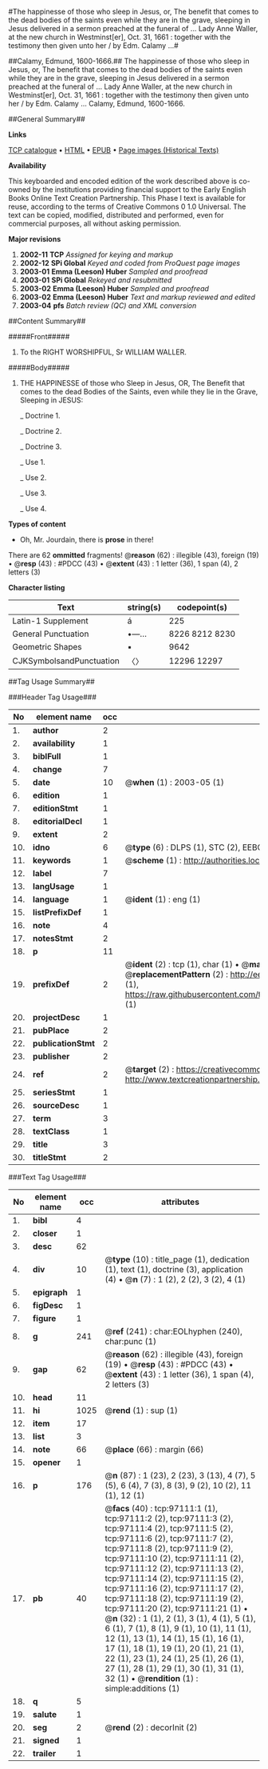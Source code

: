 #The happinesse of those who sleep in Jesus, or, The benefit that comes to the dead bodies of the saints even while they are in the grave, sleeping in Jesus delivered in a sermon preached at the funeral of ... Lady Anne Waller, at the new church in Westminst[er], Oct. 31, 1661 : together with the testimony then given unto her / by Edm. Calamy ...#

##Calamy, Edmund, 1600-1666.##
The happinesse of those who sleep in Jesus, or, The benefit that comes to the dead bodies of the saints even while they are in the grave, sleeping in Jesus delivered in a sermon preached at the funeral of ... Lady Anne Waller, at the new church in Westminst[er], Oct. 31, 1661 : together with the testimony then given unto her / by Edm. Calamy ...
Calamy, Edmund, 1600-1666.

##General Summary##

**Links**

[TCP catalogue](http://www.ota.ox.ac.uk/tcp/)  • 
[HTML](http://tei.it.ox.ac.uk/tcp/Texts-HTML/free/A32/A32022.html)  • 
[EPUB](http://tei.it.ox.ac.uk/tcp/Texts-EPUB/free/A32/A32022.epub) • 
[Page images (Historical Texts)](https://data.historicaltexts.jisc.ac.uk/view?pubId=eebo-13070138e&pageId=eebo-13070138e-97111-1)

**Availability**

This keyboarded and encoded edition of the
	       work described above is co-owned by the institutions
	       providing financial support to the Early English Books
	       Online Text Creation Partnership. This Phase I text is
	       available for reuse, according to the terms of Creative
	       Commons 0 1.0 Universal. The text can be copied,
	       modified, distributed and performed, even for
	       commercial purposes, all without asking permission.

**Major revisions**

1. __2002-11__ __TCP__ *Assigned for keying and markup*
1. __2002-12__ __SPi Global__ *Keyed and coded from ProQuest page images*
1. __2003-01__ __Emma (Leeson) Huber__ *Sampled and proofread*
1. __2003-01__ __SPi Global__ *Rekeyed and resubmitted*
1. __2003-02__ __Emma (Leeson) Huber__ *Sampled and proofread*
1. __2003-02__ __Emma (Leeson) Huber__ *Text and markup reviewed and edited*
1. __2003-04__ __pfs__ *Batch review (QC) and XML conversion*

##Content Summary##

#####Front#####

1. To the RIGHT WORSHIPFUL, Sr WILLIAM WALLER.

#####Body#####

1. THE HAPPINESSE of those who Sleep in Jesus, OR, The Benefit that comes to the dead Bodies of the Saints, even while they lie in the Grave, Sleeping in JESUS:

    _ Doctrine 1.

    _ Doctrine 2.

    _ Doctrine 3.

    _ Use 1.

    _ Use 2.

    _ Use 3.

    _ Use 4.

**Types of content**

  * Oh, Mr. Jourdain, there is **prose** in there!

There are 62 **ommitted** fragments! 
 @__reason__ (62) : illegible (43), foreign (19)  •  @__resp__ (43) : #PDCC (43)  •  @__extent__ (43) : 1 letter (36), 1 span (4), 2 letters (3)

**Character listing**


|Text|string(s)|codepoint(s)|
|---|---|---|
|Latin-1 Supplement|á|225|
|General Punctuation|•—…|8226 8212 8230|
|Geometric Shapes|▪|9642|
|CJKSymbolsandPunctuation|〈〉|12296 12297|

##Tag Usage Summary##

###Header Tag Usage###

|No|element name|occ|attributes|
|---|---|---|---|
|1.|__author__|2||
|2.|__availability__|1||
|3.|__biblFull__|1||
|4.|__change__|7||
|5.|__date__|10| @__when__ (1) : 2003-05 (1)|
|6.|__edition__|1||
|7.|__editionStmt__|1||
|8.|__editorialDecl__|1||
|9.|__extent__|2||
|10.|__idno__|6| @__type__ (6) : DLPS (1), STC (2), EEBO-CITATION (1), OCLC (1), VID (1)|
|11.|__keywords__|1| @__scheme__ (1) : http://authorities.loc.gov/ (1)|
|12.|__label__|7||
|13.|__langUsage__|1||
|14.|__language__|1| @__ident__ (1) : eng (1)|
|15.|__listPrefixDef__|1||
|16.|__note__|4||
|17.|__notesStmt__|2||
|18.|__p__|11||
|19.|__prefixDef__|2| @__ident__ (2) : tcp (1), char (1)  •  @__matchPattern__ (2) : ([0-9\-]+):([0-9IVX]+) (1), (.+) (1)  •  @__replacementPattern__ (2) : http://eebo.chadwyck.com/downloadtiff?vid=$1&page=$2 (1), https://raw.githubusercontent.com/textcreationpartnership/Texts/master/tcpchars.xml#$1 (1)|
|20.|__projectDesc__|1||
|21.|__pubPlace__|2||
|22.|__publicationStmt__|2||
|23.|__publisher__|2||
|24.|__ref__|2| @__target__ (2) : https://creativecommons.org/publicdomain/zero/1.0/ (1), http://www.textcreationpartnership.org/docs/. (1)|
|25.|__seriesStmt__|1||
|26.|__sourceDesc__|1||
|27.|__term__|3||
|28.|__textClass__|1||
|29.|__title__|3||
|30.|__titleStmt__|2||


###Text Tag Usage###

|No|element name|occ|attributes|
|---|---|---|---|
|1.|__bibl__|4||
|2.|__closer__|1||
|3.|__desc__|62||
|4.|__div__|10| @__type__ (10) : title_page (1), dedication (1), text (1), doctrine (3), application (4)  •  @__n__ (7) : 1 (2), 2 (2), 3 (2), 4 (1)|
|5.|__epigraph__|1||
|6.|__figDesc__|1||
|7.|__figure__|1||
|8.|__g__|241| @__ref__ (241) : char:EOLhyphen (240), char:punc (1)|
|9.|__gap__|62| @__reason__ (62) : illegible (43), foreign (19)  •  @__resp__ (43) : #PDCC (43)  •  @__extent__ (43) : 1 letter (36), 1 span (4), 2 letters (3)|
|10.|__head__|11||
|11.|__hi__|1025| @__rend__ (1) : sup (1)|
|12.|__item__|17||
|13.|__list__|3||
|14.|__note__|66| @__place__ (66) : margin (66)|
|15.|__opener__|1||
|16.|__p__|176| @__n__ (87) : 1 (23), 2 (23), 3 (13), 4 (7), 5 (5), 6 (4), 7 (3), 8 (3), 9 (2), 10 (2), 11 (1), 12 (1)|
|17.|__pb__|40| @__facs__ (40) : tcp:97111:1 (1), tcp:97111:2 (2), tcp:97111:3 (2), tcp:97111:4 (2), tcp:97111:5 (2), tcp:97111:6 (2), tcp:97111:7 (2), tcp:97111:8 (2), tcp:97111:9 (2), tcp:97111:10 (2), tcp:97111:11 (2), tcp:97111:12 (2), tcp:97111:13 (2), tcp:97111:14 (2), tcp:97111:15 (2), tcp:97111:16 (2), tcp:97111:17 (2), tcp:97111:18 (2), tcp:97111:19 (2), tcp:97111:20 (2), tcp:97111:21 (1)  •  @__n__ (32) : 1 (1), 2 (1), 3 (1), 4 (1), 5 (1), 6 (1), 7 (1), 8 (1), 9 (1), 10 (1), 11 (1), 12 (1), 13 (1), 14 (1), 15 (1), 16 (1), 17 (1), 18 (1), 19 (1), 20 (1), 21 (1), 22 (1), 23 (1), 24 (1), 25 (1), 26 (1), 27 (1), 28 (1), 29 (1), 30 (1), 31 (1), 32 (1)  •  @__rendition__ (1) : simple:additions (1)|
|18.|__q__|5||
|19.|__salute__|1||
|20.|__seg__|2| @__rend__ (2) : decorInit (2)|
|21.|__signed__|1||
|22.|__trailer__|1||

